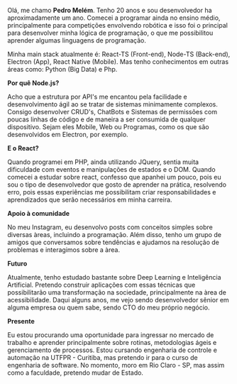 Olá, me chamo **Pedro Melém**. Tenho 20 anos e sou desenvolvedor ha aproximadamente um ano. Comecei a programar ainda no ensino médio, principalmente para competições
envolvendo robótica e isso foi o principal para desenvolver minha lógica de programação, o que me possibilitou aprender algumas linguagens de programação.

Minha main stack atualmente é: React-TS (Front-end), Node-TS (Back-end), Electron (App), React Native (Mobile).
Mas tenho conhecimentos em outras áreas como: Python (Big Data) e Php.


**Por quê Node.js?**

  Acho que a estrutura por API's me encantou pela facilidade e desenvolvimento ágil ao se tratar de sistemas minimamente complexos.
  Consigo desenvolver CRUD's, ChatBots e Sistemas de permissões com poucas linhas de código e de maneira a ser consumida de qualquer dispositivo.
  Sejam eles Mobile, Web ou Programas, como os que são desenvolvidos em Electron, por exemplo.

**E o React?**

  Quando programei em PHP, ainda utilizando JQuery, sentia muita dificuldade com eventos e manipulações de estados e o DOM. Quando comecei a estudar sobre
  react, confesso que apanhei um pouco, pois eu sou o tipo de desenvolvedor que gosto de aprender na prática, resolvendo erro, pois essas experiências
  me possibilitam criar responsabilidades e aprendizados que serão necessários em minha carreira.
  
**Apoio à comunidade**

  No meu Instagram, eu desenvolvo posts com conceitos simples sobre diversas àreas, incluindo a programação. Além disso, tenho um grupo de amigos que 
  conversamos sobre tendências e ajudamos na resolução de problemas e interagimos sobre a àrea.
  
**Futuro**

  Atualmente, tenho estudado bastante sobre Deep Learning e Inteligência Artificial. Pretendo construir aplicações com essas técnicas que possibilitarão
  uma transformação na sociedade, principalmente na àrea de acessibilidade. Daqui alguns anos, me vejo sendo desenvolvedor sênior em alguma empresa ou quem 
  sabe, sendo CTO do meu próprio negócio.
  
**Presente**

  Eu estou procurando uma oportunidade para ingressar no mercado de trabalho e aprender principalmente sobre rotinas, metodologias ágeis e gerenciamento de 
  processos. Estou cursando engenharia de controle e automação na UTFPR - Curitiba, mas pretendo ir para o curso de engenharia de software.
  No momento, moro em Rio Claro - SP, mas assim como a faculdade, pretendo mudar de Estado.
